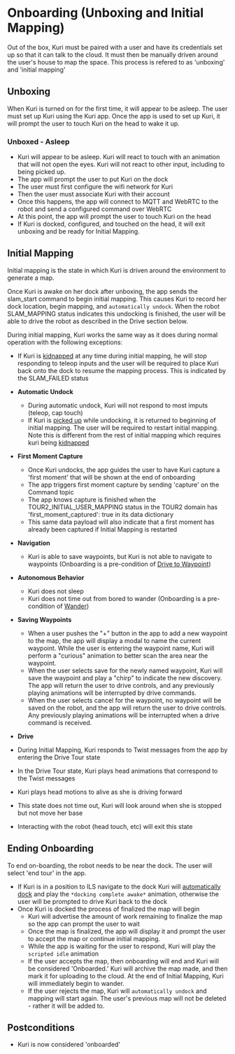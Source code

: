 # Onboarding (Unboxing and Initial Mapping)
Out of the box, Kuri must be paired with a user and have its credentials set up so that it can talk to the cloud.  It must then be manually driven around the user's house to map the space.  This process is refered to as 'unboxing' and 'initial mapping'

## Unboxing
When Kuri is turned on for the first time, it will appear to be asleep. The user must set up Kuri using the Kuri app.  Once the app is used to set up Kuri, it will prompt the user to touch Kuri on the head to wake it up.

### Unboxed - Asleep
* Kuri will appear to be asleep. Kuri will react to touch with an animation that will not open the eyes. Kuri will not react to other input, including to being picked up.
* The app will prompt the user to put Kuri on the dock
* The user must first configure the wifi network for Kuri
* Then the user must associate Kuri with their account
* Once this happens, the app will connect to MQTT and WebRTC to the robot and send a configured command over WebRTC
* At this point, the app will prompt the user to touch Kuri on the head
* If Kuri is docked, configured, and touched on the head, it will exit unboxing and be ready for Initial Mapping.

## Initial Mapping
Initial mapping is the state in which Kuri is driven around the environment to generate a map.

Once Kuri is awake on her dock after unboxing, the app sends the slam_start command to begin initial mapping. This causes Kuri to record her dock location, begin mapping, and `automatically undock`. When the robot SLAM_MAPPING status indicates this undocking is finished, the user will be able to drive the robot as described in the Drive section below.


During initial mapping, Kuri works the same way as it does during normal operation with the following exceptions:

* If Kuri is [kidnapped](events/kidnapped.md) at any time during initial mapping, he will stop responding to teleop inputs and the user will be required to place Kuri back onto the dock to resume the mapping process. This is indicated by the SLAM_FAILED status

* **Automatic Undock**
    * During automatic undock, Kuri will not respond to most imputs (teleop, cap touch)
    * If Kuri is [picked up](events/picked_up.md) while undocking, it is returned to beginning of initial mapping.  The user will be required to restart initial mapping.  Note this is different from the rest of initial mapping which requires kuri being [kidnapped](events/kidnapped.md)
    
* **First Moment Capture**
   * Once Kuri undocks, the app guides the user to have Kuri capture a 'first moment' that will be shown at the end of onboarding
   * The app triggers first moment capture by sending 'capture' on the Command topic
   * The app knows capture is finished when the TOUR2_INITIAL_USER_MAPPING status in the TOUR2 domain has 'first_moment_captured': true in its data dictionary
   * This same data payload will also indicate that a first moment has already been captured if Initial Mapping is restarted

* **Navigation**
    * Kuri is able to save waypoints, but Kuri is not able to navigate to waypoints (Onboarding is a pre-condition of [Drive to Waypoint](commanded_behavior/drive_to_waypoint.md))

* **Autonomous Behavior**
    * Kuri does not sleep
    * Kuri does not time out from bored to wander (Onboarding is a pre-condition of [Wander](autonomous_behavior/wander.md))
    
* **Saving Waypoints**
    * When a user pushes the "+" button in the app to add a new waypoint to the map, the app will display a modal to name the current waypoint. While the user is entering the waypoint name, Kuri will perform a "curious" animation to better scan the area near the waypoint.
    * When the user selects save for the newly named waypoint, Kuri will save the waypoint and play a "chirp" to indicate the new discovery. The app will return the user to drive controls, and any previously playing animations will be interrupted by drive commands.
    * When the user selects cancel for the waypoint, no waypoint will be saved on the robot, and the app will return the user to drive controls. Any previously playing animations will be interrupted when a drive command is received.

* **Drive**
 * During Initial Mapping, Kuri responds to Twist messages from the app by entering the Drive Tour state
 * In the Drive Tour state, Kuri plays head animations that correspond to the Twist messages
 * Kuri plays head motions to alive as she is driving forward
 * This state does not time out, Kuri will look around when she is stopped but not move her base
 * Interacting with the robot (head touch, etc) will exit this state

## Ending Onboarding
To end on-boarding, the robot needs to be near the dock.  The user will select 'end tour' in the app.

* If Kuri is in a position to ILS navigate to the dock  Kuri will [automatically dock](autonomous_behavior/dock.md) and play the `*docking complete awake*` animation, otherwise the user will be prompted to drive Kuri back to the dock
* Once Kuri is docked the process of finalized the map will begin
    * Kuri will advertise the amount of work remaining to finalize the map so the app can prompt the user to wait
    * Once the map is finalized, the app will display it and prompt the user to accept the map or continue initial mapping.
    * While the app is waiting for the user to respond, Kuri will play the `scripted idle` animation
    * If the user accepts the map, then onboarding will end and Kuri will be considered 'Onboarded.' Kuri will archive the map made, and then mark it for uploading to the cloud. At the end of Initial Mapping, Kuri will immediately begin to wander.
    * If the user rejects the map, Kuri will `automatically undock` and mapping will start again.  The user's previous map will not be deleted - rather it will be added to.

## Postconditions
* Kuri is now considered 'onboarded'


